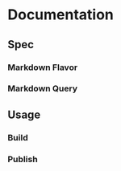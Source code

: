 # Documentation

## Spec

### Markdown Flavor

### Markdown Query


## Usage

### Build

### Publish

